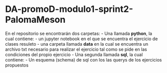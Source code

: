 # DA-promoD-modulo1-sprint2-PalomaMeson
En el repositorio se encontrarán dos carpetas:
    - Una llamada **python**, la cual contiene:
        - un jupyter notebook en el que se encuentra el ejercicio de clases resuleto
        - una carpeta llamada **data** en la cual se encuentra un archivo txt necesario para realizar el ejercicio tal como se pide en las condiciones del propio ejercicio
    - Una segunda llamada **sql**, la cual contiene:
        - Un esquema (schema) de sql con los las querys de los ejercicios propuestos
